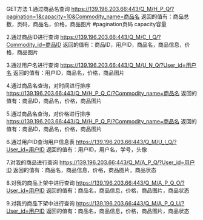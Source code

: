GET方法
1.通过商品名查询
https://139.196.203.66:443/Q_M/H_P_Q/?pagination=1&capacity=10&Commodity_name=商品名
返回的值有：商品总数，页码，商品名，价格，商品图片                                 #pagination页码   capacity容量

2.通过商品ID进行查询
https://139.196.203.66:443/Q_M/C_I_Q/?Commodity_id=商品ID
返回的值有：商品ID，用户ID，商品名，商品信息，价格，商品图片

3.通过用户名进行查询
https://139.196.203.66:443/Q_M/U_N_Q/?User_id=用户名
返回的值有：用户ID，商品名，价格，商品图片

4.通过商品名查询，对时间进行排序
https://139.196.203.66:443/Q_M/H_P_Q_C/?Commodity_name=商品名
返回的值有：商品ID，商品名，价格，商品图片

5.通过商品名查询，对价格进行排序
https://139.196.203.66:443/Q_M/H_P_Q_P/?Commodity_name=商品名
返回的值有：商品ID，商品名，价格，商品图片

6.通过用户ID查询用户信息表
https://139.196.203.66:443/Q_M/U_I_Q/?User_id=用户ID
返回的值有：用户ID，用户名，学号，头像

7.对我的商品进行查询
https://139.196.203.66:443/Q_M/A_P_Q/?User_id=用户ID
返回的值有：商品名，商品信息，价格，商品图片，商品状态

8.对我的商品上架中进行查询
https://139.196.203.66:443/Q_M/A_P_Q_O/?User_id=用户ID
返回的值有：商品名，商品信息，价格，商品图片，商品状态

9.对我的商品下架中进行查询
https://139.196.203.66:443/Q_M/A_P_Q_U/?User_id=用户ID
返回的值有：商品名，商品信息，价格，商品图片，商品状态


